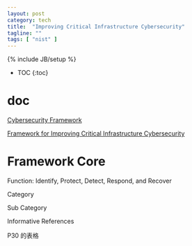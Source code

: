 ```yaml
---
layout: post
category: tech
title:  "Improving Critical Infrastructure Cybersecurity"
tagline: ""
tags: [ "nist" ] 
---
```

{% include JB/setup %}

* TOC
{:toc}

# doc

[Cybersecurity Framework](https://www.nist.gov/cyberframework)

[Framework for Improving Critical Infrastructure Cybersecurity](https://nvlpubs.nist.gov/nistpubs/CSWP/NIST.CSWP.04162018.pdf)


# Framework Core 

Function: Identify, Protect, Detect, Respond, and Recover

Category

Sub Category

Informative References

P30 的表格
